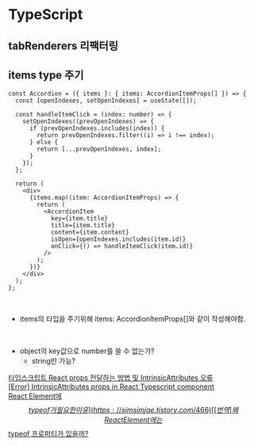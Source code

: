 # TypeScript

## tabRenderers 리팩터링

## items type 주기

```TSX
const Accordion = ({ items }: { items: AccordionItemProps[] }) => {
  const [openIndexes, setOpenIndexes] = useState([]);

  const handleItemClick = (index: number) => {
    setOpenIndexes((prevOpenIndexes) => {
      if (prevOpenIndexes.includes(index)) {
        return prevOpenIndexes.filter((i) => i !== index);
      } else {
        return [...prevOpenIndexes, index];
      }
    });
  };

  return (
    <div>
      {items.map((item: AccordionItemProps) => {
        return (
          <AccordionItem
            key={item.title}
            title={item.title}
            content={item.content}
            isOpen={openIndexes.includes(item.id)}
            onClick={() => handleItemClick(item.id)}
          />
        );
      })}
    </div>
  );
};
```

<br>

- items의 타입을 주기위해 items: AccordionItemProps[]와 같이 작성해야함.

<br>

- object의 key값으로 number를 쓸 수 없는가?
  - string만 가능?

[타입스크립트 React props 전달하는 방법 및 IntrinsicAttributes 오류](https://cpro95.tistory.com/656?category=929244)  
[[Error] IntrinsicAttributes props in React Typescript component](https://velog.io/@ye-ji/Error-IntrinsicAttributes-props-in-React-Typescript-component-6nak5n7m)  
[React Element에 $$typeof가 필요한 이유](https://simsimjae.tistory.com/466)  
[[번역] 왜 React Element에는 $$typeof 프로퍼티가 있을까?](https://velog.io/@scamera/%EC%99%9C-React-Element%EC%97%90%EB%8A%94-typeof-%ED%94%84%EB%A1%9C%ED%8D%BC%ED%8B%B0%EA%B0%80-%EC%9E%88%EC%9D%84%EA%B9%8C)
